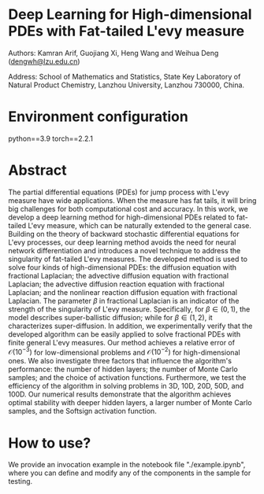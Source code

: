 # Deep Learning for High-dimensional PDEs with Fat-tailed L\'evy measure

Authors: Kamran Arif, Guojiang Xi, Heng Wang and Weihua Deng (dengwh@lzu.edu.cn)

Address: School of Mathematics and Statistics, State Key Laboratory of Natural Product Chemistry, Lanzhou University, Lanzhou 730000, China.

# Environment configuration

python==3.9 torch==2.2.1

# Abstract

The partial differential equations (PDEs) for jump process with L\'evy measure have wide applications.
When the measure has fat tails, it will bring big challenges for both computational cost and accuracy.
In this work, we develop a deep learning method for high-dimensional PDEs related to fat-tailed L\'evy measure, which can be naturally extended to the general case.
Building on the theory of backward stochastic differential equations for L\'evy processes, our deep learning method avoids the need for neural network differentiation and introduces a novel technique to address the singularity of fat-tailed L\'evy measures.
The developed method is used to solve four kinds of high-dimensional PDEs: the diffusion equation with fractional Laplacian; the advective diffusion equation with fractional Laplacian; the advective diffusion reaction equation with fractional Laplacian; and the nonlinear reaction diffusion equation with fractional Laplacian.
The parameter $\beta$ in fractional Laplacian is an indicator of the strength of the singularity of L\'evy measure.
Specifically, for $\beta\in (0,1)$, the model describes super-ballistic diffusion; while for $\beta\in (1,2)$, it characterizes super-diffusion.
In addition, we experimentally verify that the developed algorithm can be easily applied to solve fractional PDEs with finite general L\'evy measures.
Our method achieves a relative error of $\mathcal{O}(10^{-3})$ for low-dimensional problems and $\mathcal{O}(10^{-2})$ for high-dimensional ones.
We also investigate three factors that influence the algorithm's performance:  the number of hidden layers;  the number of Monte Carlo samples; and the choice of activation functions.
Furthermore, we test the efficiency of the algorithm in solving problems in 3D, 10D, 20D, 50D, and 100D.
Our numerical results demonstrate that the algorithm achieves optimal stability with deeper hidden layers, a larger number of Monte Carlo samples, and the Softsign activation function.

# How to use?
We provide an invocation example in the notebook file "./example.ipynb", where you can define and modify any of the components in the sample for testing.